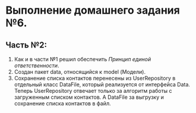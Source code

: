# Выполнение домашнего задания №6.
## Часть №2:
1. Как и в части №1 решил обеспечить *Принцип единой ответственности*.
2. Создан пакет data, относящийся к model (Модели).
3. Сохранение списка контактов перенесены из UserRepository в отдельный класс DataFile, который реализуется от
интерфейса Data. Теперь UserRepository отвечает только за алгоритм работы с загруженным списком контактов. А DataFile
за выгрузку и сохранение списка контактов в файл.